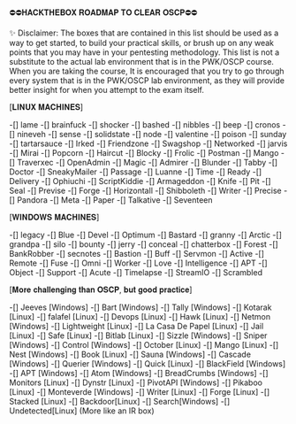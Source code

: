 ⛔️⛔️𝐇𝐀𝐂𝐊𝐓𝐇𝐄𝐁𝐎𝐗 𝐑𝐎𝐀𝐃𝐌𝐀𝐏 𝐓𝐎 𝐂𝐋𝐄𝐀𝐑 𝐎𝐒𝐂𝐏⛔️⛔️

✨ Disclaimer: The boxes that are contained in this list should be used as a way to get started, to build your practical skills, or brush up on any weak points that you may have in your pentesting methodology. This list is not a substitute to the actual lab environment that is in the PWK/OSCP course. When you are taking the course, It is encouraged that you try to go through every system that is in the PWK/OSCP lab environment, as they will provide better insight for when you attempt to the exam itself.


[𝐋𝐈𝐍𝐔𝐗 𝐌𝐀𝐂𝐇𝐈𝐍𝐄𝐒]

-[] lame
-[] brainfuck
-[] shocker
-[] bashed
-[] nibbles
-[] beep
-[] cronos
-[] nineveh
-[] sense
-[] solidstate
-[] node
-[] valentine
-[] poison
-[] sunday
-[] tartarsauce
-[] Irked
-[] Friendzone
-[] Swagshop
-[] Networked
-[] jarvis
-[] Mirai
-[] Popcorn
-[] Haircut
-[] Blocky
-[] Frolic
-[] Postman
-[] Mango
-[] Traverxec
-[] OpenAdmin
-[] Magic
-[] Admirer
-[] Blunder
-[] Tabby 
-[] Doctor
-[] SneakyMailer
-[] Passage
-[] Luanne
-[] Time
-[] Ready
-[] Delivery
-[] Ophiuchi
-[] ScriptKiddie
-[] Armageddon
-[] Knife
-[] Pit
-[] Seal
-[] Previse 
-[] Forge
-[] Horizontall
-[] Shibboleth
-[] Writer
-[] Precise
-[] Pandora
-[] Meta
-[] Paper
-[] Talkative
-[] Seventeen


[𝐖𝐈𝐍𝐃𝐎𝐖𝐒 𝐌𝐀𝐂𝐇𝐈𝐍𝐄𝐒]

-[] legacy
-[] Blue
-[] Devel
-[] Optimum
-[] Bastard
-[] granny
-[] Arctic
-[] grandpa
-[] silo
-[] bounty
-[] jerry
-[] conceal
-[] chatterbox
-[] Forest
-[] BankRobber
-[] secnotes
-[] Bastion
-[] Buff
-[] Servmon
-[] Active
-[] Remote
-[] Fuse
-[] Omni
-[] Worker
-[] Love
-[] Intelligence
-[] APT
-[] Object
-[] Support
-[] Acute
-[] Timelapse
-[] StreamIO
-[] Scrambled

[𝐌𝐨𝐫𝐞 𝐜𝐡𝐚𝐥𝐥𝐞𝐧𝐠𝐢𝐧𝐠 𝐭𝐡𝐚𝐧 𝐎𝐒𝐂𝐏, 𝐛𝐮𝐭 𝐠𝐨𝐨𝐝 𝐩𝐫𝐚𝐜𝐭𝐢𝐜𝐞]

-[] Jeeves [Windows]
-[] Bart  [Windows]
-[] Tally [Windows]
-[] Kotarak [Linux]
-[] falafel [Linux]
-[] Devops [Linux]
-[] Hawk [Linux]
-[] Netmon [Windows]
-[] Lightweight [Linux]
-[] La Casa De Papel [Linux]
-[] Jail [Linux]
-[] Safe [Linux]
-[] Bitlab [Linux]
-[] Sizzle [Windows]
-[] Sniper [Windows]
-[] Control [Windows]
-[] October [Linux]
-[] Mango [Linux]
-[] Nest [Windows]
-[] Book [Linux]
-[] Sauna [Windows]
-[] Cascade [Windows]
-[] Querier [Windows]
-[] Quick [Linux]
-[] BlackField [Windows]
-[] APT [Windows]
-[] Atom [Windows]
-[] BreadCrumbs [Windows] 
-[] Monitors [Linux]
-[] Dynstr [Linux]
-[] PivotAPI [Windows]
-[] Pikaboo [Linux]
-[] Monteverde [Windows]
-[] Writer [Linux]
-[] Forge [Linux]
-[] Stacked [Linux]
-[] Backdoor[Linux]
-[] Search[Windows]
-[] Undetected[Linux] (More like an IR box)
